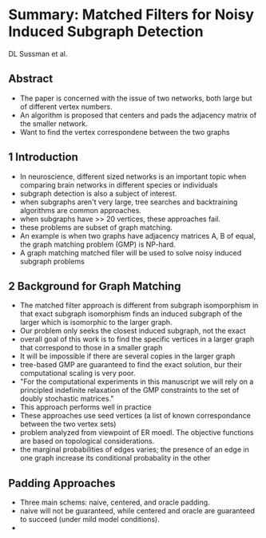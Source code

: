 # Summary: Matched Filters for Noisy Induced Subgraph Detection
DL Sussman et al.

## Abstract
* The paper is concerned with the issue of two networks, both large but of different vertex numbers.
* An algorithm is proposed that centers and pads the adjacency matrix of the smaller network.
* Want to find the vertex correspondene between the two graphs

## 1 Introduction
* In neuroscience, different sized networks is an important topic when comparing brain networks in different species or individuals
* subgraph detection is also a subject of interest.
* when subgraphs aren't very large, tree searches and backtraining algorithms are common approaches.
* when subgraphs have >> 20 vertices, these approaches fail.
* these problems are subset of graph matching.
* An example is when two graphs have adjacency matrices A, B of equal, the graph matching problem (GMP) is NP-hard.
* A graph matching matched filer will be used to solve noisy induced subgraph problems

## 2 Background for Graph Matching
* The matched filter approach is different from subgraph isomporphism in that exact subgraph isomorphism finds an induced subgraph of the larger which is 
isomorphic to the larger graph.
* Our problem only seeks the closest induced subgraph, not the exact
* overall goal of this work is to find the specific vertices in a larger graph that correspond to those in a smaller graph
* It will be impossible if there are several copies in the larger graph
* tree-based GMP are guaranteed to find the exact solution, bur their computational scaling is very poor.
* "For the computational experiments in this manuscript we will rely on a
principled indefinite relaxation of the GMP constraints to the set of doubly stochastic matrices."
* This approach performs well in practice
* These approaches use seed vertices (a list of known correspondance between the two vertex sets)
* problem analyzed from viewpoint of ER moedl. The objective functions are based on topological considerations.
* the marginal probabilities of edges varies; the presence of an edge in one graph increase its conditional probabality in the other

## Padding Approaches
* Three main schems: naive, centered, and oracle padding.
* naive will not be guaranteed, while centered and oracle are guaranteed to succeed (under mild model conditions).
* 
